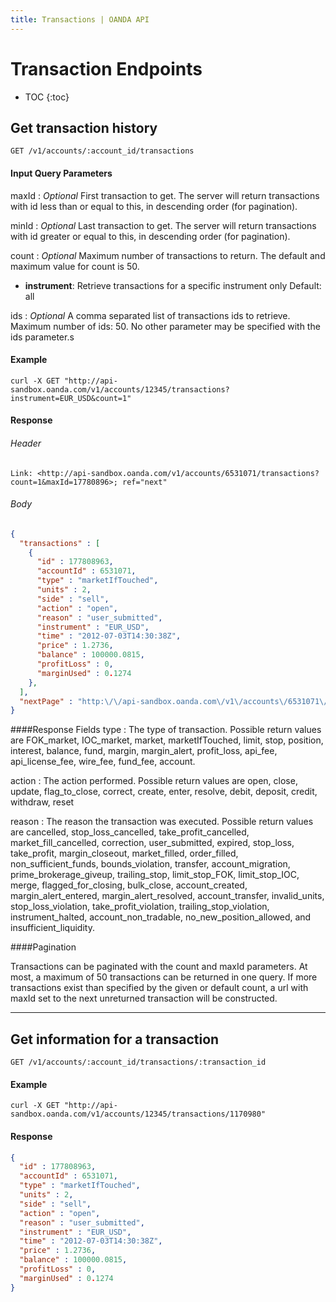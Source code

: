```yaml
---
title: Transactions | OANDA API
---
```


# Transaction Endpoints

* TOC
{:toc}

## Get transaction history

    GET /v1/accounts/:account_id/transactions

#### Input Query Parameters

maxId
: _Optional_ First transaction to get. The server will return transactions with id less than or equal to this, in descending order (for pagination). 

minId
: _Optional_ Last transaction to get. The server will return transactions with id greater or equal to this, in descending order (for pagination).

count
: _Optional_ Maximum number of transactions to return. The default and maximum value for count is 50.
* **instrument**: Retrieve transactions for a specific instrument only Default: all 

ids
: _Optional_ A comma separated list of transactions ids to retrieve. Maximum number of ids: 50. No other parameter may be specified with the ids parameter.s

#### Example
    curl -X GET "http://api-sandbox.oanda.com/v1/accounts/12345/transactions?instrument=EUR_USD&count=1"

#### Response
###### Header

~~~Header
Link: <http://api-sandbox.oanda.com/v1/accounts/6531071/transactions?count=1&maxId=17780896>; ref="next"
~~~

###### Body

~~~json
{
  "transactions" : [
    {
      "id" : 177808963,
      "accountId" : 6531071,
      "type" : "marketIfTouched",
      "units" : 2,
      "side" : "sell",
      "action" : "open",
      "reason" : "user_submitted",
      "instrument" : "EUR_USD",
      "time" : "2012-07-03T14:30:38Z",
      "price" : 1.2736,
      "balance" : 100000.0815,
      "profitLoss" : 0,
      "marginUsed" : 0.1274
    },
  ],
  "nextPage" : "http:\/\/api-sandbox.oanda.com\/v1\/accounts\/6531071\/transactions?count=1&maxId=177808962"
}
~~~

####Response Fields
type
: The type of transaction. Possible return values are FOK_market, IOC_market, market, marketIfTouched, limit, stop, position, interest, balance, fund, margin, margin_alert, profit_loss, api_fee, api_license_fee, wire_fee, fund_fee, account.

action
: The action performed. Possible return values are open, close, update, flag_to_close, correct, create, enter, resolve, debit, deposit, credit, withdraw, reset

reason
: The reason the transaction was executed. Possible return values are cancelled, stop_loss_cancelled, take_profit_cancelled, market_fill_cancelled, correction, user_submitted, expired, stop_loss, take_profit, margin_closeout, market_filled, order_filled, non_sufficient_funds, bounds_violation, transfer, account_migration, prime_brokerage_giveup, trailing_stop, limit_stop_FOK, limit_stop_IOC, merge, flagged_for_closing, bulk_close, account_created, margin_alert_entered, margin_alert_resolved, account_transfer, invalid_units, stop_loss_violation, take_profit_violation, trailing_stop_violation, instrument_halted, account_non_tradable, no_new_position_allowed, and insufficient_liquidity.

####Pagination

Transactions can be paginated with the count and maxId parameters.
At most, a maximum of 50 transactions can be returned in one query. 
If more transactions exist than specified by the given or default count, a url with maxId set to the next unreturned transaction will be constructed.

----

## Get information for a transaction

    GET /v1/accounts/:account_id/transactions/:transaction_id

#### Example
    curl -X GET "http://api-sandbox.oanda.com/v1/accounts/12345/transactions/1170980"

#### Response

~~~json
{
  "id" : 177808963,
  "accountId" : 6531071,
  "type" : "marketIfTouched",
  "units" : 2,
  "side" : "sell",
  "action" : "open",
  "reason" : "user_submitted",
  "instrument" : "EUR_USD",
  "time" : "2012-07-03T14:30:38Z",
  "price" : 1.2736,
  "balance" : 100000.0815,
  "profitLoss" : 0,
  "marginUsed" : 0.1274
}
~~~
